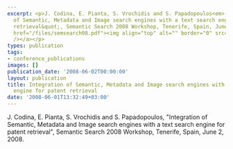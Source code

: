 ```yaml
---
excerpt: <p>J. Codina, E. Pianta, S. Vrochidis and S. Papadopoulos<em>,</em> &quot;Integration
  of Semantic, Metadata and Image search engines with a text search engine for patent
  retrieval&quot;, Semantic Search 2008 Workshop, Tenerife, Spain, June 2, 2008. <a
  href="/files/semsearch08.pdf"><img align="top" alt="" border="0" src="/files/pdf/pdf.png"
  /></a></p>
types: publication
tags:
- conference_publications
images: []
publication_date: '2008-06-02T00:00:00'
layout: publication
title: Integration of Semantic, Metadata and Image search engines with a text search
  engine for patent retrieval
date: '2008-06-01T13:32:49+03:00'
---
```

<p>J. Codina, E. Pianta, S. Vrochidis and S. Papadopoulos<em>,</em> &quot;Integration of Semantic, Metadata and Image search engines with a text search engine for patent retrieval&quot;, Semantic Search 2008 Workshop, Tenerife, Spain, June 2, 2008. <a href="/files/semsearch08.pdf"><img align="top" alt="" border="0" src="/files/pdf/pdf.png" /></a></p>
